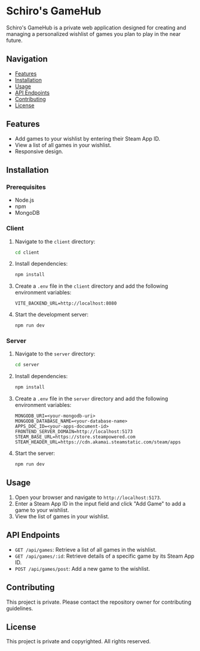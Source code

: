 # Schiro's GameHub

Schiro's GameHub is a private web application designed for creating and managing a personalized wishlist of games you plan to play in the near future.

## Navigation

- [Features](#features)
- [Installation](#installation)
- [Usage](#usage)
- [API Endpoints](#api-endpoints)
- [Contributing](#contributing)
- [License](#license)

## Features

- Add games to your wishlist by entering their Steam App ID.
- View a list of all games in your wishlist.
- Responsive design.

## Installation

### Prerequisites

- Node.js
- npm
- MongoDB

### Client

1. Navigate to the `client` directory:
    ```sh
    cd client
    ```

2. Install dependencies:
    ```sh
    npm install
    ```

3. Create a `.env` file in the `client` directory and add the following environment variables:
    ```env
    VITE_BACKEND_URL=http://localhost:8080
    ```

4. Start the development server:
    ```sh
    npm run dev
    ```

### Server

1. Navigate to the `server` directory:
    ```sh
    cd server
    ```

2. Install dependencies:
    ```sh
    npm install
    ```

3. Create a `.env` file in the `server` directory and add the following environment variables:
    ```env
    MONGODB_URI=<your-mongodb-uri>
    MONGODB_DATABASE_NAME=<your-database-name>
    APPS_DOC_ID=<your-apps-document-id>
    FRONTEND_SERVER_DOMAIN=http://localhost:5173
    STEAM_BASE_URL=https://store.steampowered.com
    STEAM_HEADER_URL=https://cdn.akamai.steamstatic.com/steam/apps
    ```

4. Start the server:
    ```sh
    npm run dev
    ```

## Usage

1. Open your browser and navigate to `http://localhost:5173`.
2. Enter a Steam App ID in the input field and click "Add Game" to add a game to your wishlist.
3. View the list of games in your wishlist.

## API Endpoints

- `GET /api/games`: Retrieve a list of all games in the wishlist.
- `GET /api/games/:id`: Retrieve details of a specific game by its Steam App ID.
- `POST /api/games/post`: Add a new game to the wishlist.

## Contributing

This project is private. Please contact the repository owner for contributing guidelines.

## License

This project is private and copyrighted. All rights reserved.